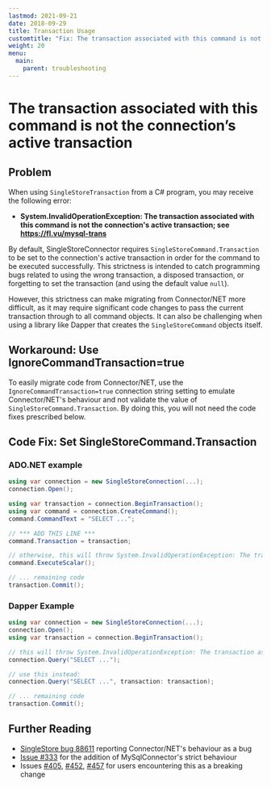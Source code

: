 ```yaml
---
lastmod: 2021-09-21
date: 2018-09-29
title: Transaction Usage
customtitle: "Fix: The transaction associated with this command is not the connection’s active transaction"
weight: 20
menu:
  main:
    parent: troubleshooting
---
```


# The transaction associated with this command is not the connection’s active transaction

## Problem

When using `SingleStoreTransaction` from a C# program, you may receive the following error:

* **System.InvalidOperationException: The transaction associated with this command is not the connection's active transaction; see https://fl.vu/mysql-trans**

By default, SingleStoreConnector requires `SingleStoreCommand.Transaction` to be set to the connection's active transaction in order for the command to be executed successfully. This strictness is intended to catch programming bugs related to using the wrong transaction, a disposed transaction, or forgetting to set the transaction (and using the default value `null`).

However, this strictness can make migrating from Connector/NET more difficult, as it may require significant code changes to pass the current transaction through to all command objects. It can also be challenging when using a library like Dapper that creates the `SingleStoreCommand` objects itself.

## Workaround: Use IgnoreCommandTransaction=true

To easily migrate code from Connector/NET, use the `IgnoreCommandTransaction=true` connection string setting to emulate Connector/NET's behaviour and not validate the value of `SingleStoreCommand.Transaction`. By doing this, you will not need the code fixes prescribed below.

## Code Fix: Set SingleStoreCommand.Transaction

### ADO.NET example

```csharp
using var connection = new SingleStoreConnection(...);
connection.Open();

using var transaction = connection.BeginTransaction();
using var command = connection.CreateCommand();
command.CommandText = "SELECT ...";

// *** ADD THIS LINE ***
command.Transaction = transaction;

// otherwise, this will throw System.InvalidOperationException: The transaction associated with this command is not the connection's active transaction.
command.ExecuteScalar();

// ... remaining code
transaction.Commit();
```

### Dapper Example

```csharp
using var connection = new SingleStoreConnection(...);
connection.Open();
using var transaction = connection.BeginTransaction();

// this will throw System.InvalidOperationException: The transaction associated with this command is not the connection's active transaction.
connection.Query("SELECT ...");

// use this instead:
connection.Query("SELECT ...", transaction: transaction);

// ... remaining code
transaction.Commit();
```

## Further Reading

* [SingleStore bug 88611](https://bugs.mysql.com/bug.php?id=88611) reporting Connector/NET's behaviour as a bug
* [Issue #333](https://github.com/mysql-net/MySqlConnector/issues/333) for the addition of MySqlConnector's strict behaviour
* Issues [#405](https://github.com/mysql-net/MySqlConnector/issues/405), [#452](https://github.com/mysql-net/MySqlConnector/issues/452), [#457](https://github.com/mysql-net/MySqlConnector/issues/457) for users encountering this as a breaking change
